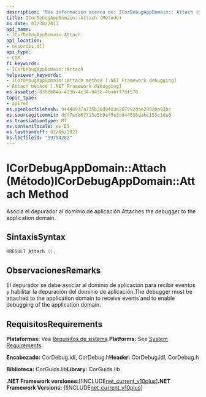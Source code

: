 ```yaml
---
description: 'Más información acerca de: ICorDebugAppDomain:: Attach (método)'
title: ICorDebugAppDomain::Attach (Método)
ms.date: 03/30/2017
api_name:
- ICorDebugAppDomain.Attach
api_location:
- mscordbi.dll
api_type:
- COM
f1_keywords:
- ICorDebugAppDomain::Attach
helpviewer_keywords:
- ICorDebugAppDomain::Attach method [.NET Framework debugging]
- Attach method [.NET Framework debugging]
ms.assetid: 0358b84a-4236-4c34-945b-4babff7df570
topic_type:
- apiref
ms.openlocfilehash: 94448937a735b30d0403a207992dae29920a93bc
ms.sourcegitcommit: ddf7edb67715a5b9a45e3dd44536dabc153c1de0
ms.translationtype: MT
ms.contentlocale: es-ES
ms.lasthandoff: 02/06/2021
ms.locfileid: "99754282"
---
```

# <a name="icordebugappdomainattach-method"></a><span data-ttu-id="3c17f-103">ICorDebugAppDomain::Attach (Método)</span><span class="sxs-lookup"><span data-stu-id="3c17f-103">ICorDebugAppDomain::Attach Method</span></span>

<span data-ttu-id="3c17f-104">Asocia el depurador al dominio de aplicación.</span><span class="sxs-lookup"><span data-stu-id="3c17f-104">Attaches the debugger to the application domain.</span></span>  
  
## <a name="syntax"></a><span data-ttu-id="3c17f-105">Sintaxis</span><span class="sxs-lookup"><span data-stu-id="3c17f-105">Syntax</span></span>  
  
```cpp  
HRESULT Attach ();  
```  
  
## <a name="remarks"></a><span data-ttu-id="3c17f-106">Observaciones</span><span class="sxs-lookup"><span data-stu-id="3c17f-106">Remarks</span></span>  

 <span data-ttu-id="3c17f-107">El depurador se debe asociar al dominio de aplicación para recibir eventos y habilitar la depuración del dominio de aplicación.</span><span class="sxs-lookup"><span data-stu-id="3c17f-107">The debugger must be attached to the application domain to receive events and to enable debugging of the application domain.</span></span>  
  
## <a name="requirements"></a><span data-ttu-id="3c17f-108">Requisitos</span><span class="sxs-lookup"><span data-stu-id="3c17f-108">Requirements</span></span>  

 <span data-ttu-id="3c17f-109">**Plataformas:** Vea [Requisitos de sistema](../../get-started/system-requirements.md).</span><span class="sxs-lookup"><span data-stu-id="3c17f-109">**Platforms:** See [System Requirements](../../get-started/system-requirements.md).</span></span>  
  
 <span data-ttu-id="3c17f-110">**Encabezado:** CorDebug.idl, CorDebug.h</span><span class="sxs-lookup"><span data-stu-id="3c17f-110">**Header:** CorDebug.idl, CorDebug.h</span></span>  
  
 <span data-ttu-id="3c17f-111">**Biblioteca:** CorGuids.lib</span><span class="sxs-lookup"><span data-stu-id="3c17f-111">**Library:** CorGuids.lib</span></span>  
  
 <span data-ttu-id="3c17f-112">**.NET Framework versiones:**[!INCLUDE[net_current_v10plus](../../../../includes/net-current-v10plus-md.md)]</span><span class="sxs-lookup"><span data-stu-id="3c17f-112">**.NET Framework Versions:** [!INCLUDE[net_current_v10plus](../../../../includes/net-current-v10plus-md.md)]</span></span>

